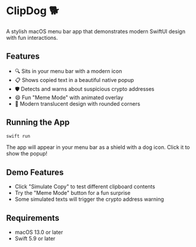 # ClipDog 🐕

A stylish macOS menu bar app that demonstrates modern SwiftUI design with fun interactions.

## Features

- 🔍 Sits in your menu bar with a modern icon
- 📋 Shows copied text in a beautiful native popup
- 🛡️ Detects and warns about suspicious crypto addresses
- 😄 Fun "Meme Mode" with animated overlay
- 🎨 Modern translucent design with rounded corners

## Running the App

```bash
swift run
```

The app will appear in your menu bar as a shield with a dog icon. Click it to show the popup!

## Demo Features

- Click "Simulate Copy" to test different clipboard contents
- Try the "Meme Mode" button for a fun surprise
- Some simulated texts will trigger the crypto address warning

## Requirements

- macOS 13.0 or later
- Swift 5.9 or later
